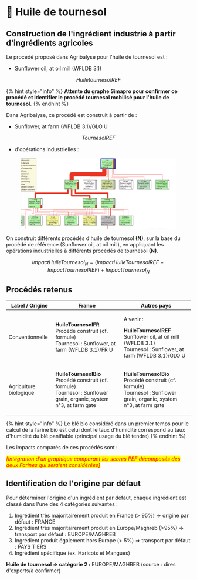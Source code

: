 # 🌻 Huile de tournesol

## Construction de l'ingrédient industrie à partir d'ingrédients agricoles

Le procédé proposé dans Agribalyse pour l'huile de tournesol est :&#x20;

* Sunflower oil, at oil mill (WFLDB 3.1)

$$
HuiletournesolREF
$$

{% hint style="info" %}
**Attente du graphe Simapro pour confirmer ce procédé et identifier le procédé tournesol mobilisé pour l'huile de tournesol.**
{% endhint %}



Dans Agribalyse, ce procédé est construit à partir de :&#x20;

* Sunflower, at farm (WFLDB 3.1)/GLO U

$$
TournesolREF
$$

* d'opérations industrielles :&#x20;

<figure><img src="../../.gitbook/assets/sunflower.png" alt=""><figcaption></figcaption></figure>

On construit différents procédés d'huile de tournesol **(N)**, sur la base du procédé de référence (Sunflower oil, at oil mill), en appliquant les opérations industrielles à différents procédés de tournesol **(N)**.

$$
ImpactHuileTournesol_N = (ImpactHuileTournesolREF - ImpactTournesolREF )+ImpactTournesol_N
$$



## Procédés retenus

| Label / Origine        | France                                                                                                                                         | Autres pays                                                                                                                                              |
| ---------------------- | ---------------------------------------------------------------------------------------------------------------------------------------------- | -------------------------------------------------------------------------------------------------------------------------------------------------------- |
| Conventionnelle        | <p><strong>HuileTournesolFR</strong><br>Procédé construit (cf. formule)<br>Tournesol : Sunflower, at farm (WFLDB 3.1)/FR U</p>                 | <p>A venir : </p><p><strong>HuileTournesolREF</strong><br>Sunflower oil, at oil mill (WFLDB 3.1)<br>Tournesol : Sunflower, at farm (WFLDB 3.1)/GLO U</p> |
| Agriculture biologique | <p><strong>HuileTournesolBio</strong><br>Procédé construit (cf. formule)<br>Tournesol : Sunflower grain, organic, system n°3, at farm gate</p> | <p><strong>HuileTournesolBio</strong><br>Procédé construit (cf. formule)<br>Tournesol : Sunflower grain, organic, system n°3, at farm gate</p>           |

{% hint style="info" %}
Le blé bio considéré dans un premier temps pour le calcul de la farine bio est celui dont le taux d'humidité correspond au taux d'humidité du blé panifiable (principal usage du blé tendre)
{% endhint %}

Les impacts comparés de ces procédés sont :&#x20;

_<mark style="color:red;">\[Intégration d'un graphique comparant les scores PEF décomposés des deux Farines qui seraient considérées]</mark>_&#x20;

## Identification de l'origine par défaut

Pour déterminer l'origine d'un ingrédient par défaut, chaque ingrédient est classé dans l'une des 4 catégories suivantes :&#x20;

1. Ingrédient très majoritairement produit en France (> 95%) => origine par défaut : FRANCE
2. Ingrédient très majoritairement produit en Europe/Maghreb (>95%) => transport par défaut : EUROPE/MAGHREB&#x20;
3. Ingrédient produit également hors Europe (> 5%) => transport par défaut : PAYS TIERS
4. Ingrédient spécifique (ex. Haricots et Mangues)&#x20;

**Huile de tournesol => catégorie 2 :** EUROPE/MAGHREB  (source : dires d'experts/à confirmer)&#x20;


